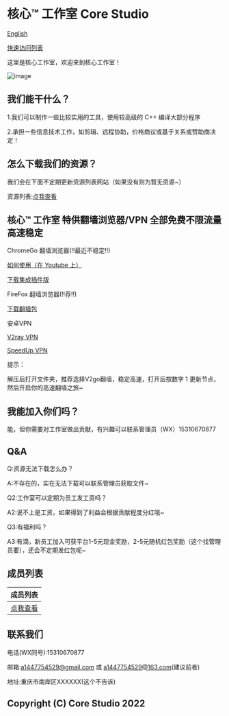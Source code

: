 # 核心™ 工作室 Core Studio

[English](https://corestudi0.github.io/en)

[快速访问列表](/list)

这里是核心工作室，欢迎来到核心工作室！

![image](https://github.com/corestudi0/corestudi0.github.io/blob/763995c4b741fcbf25860ebd94a3d00549a5ce59/_files/CORESTUDIO.png)

## 我们能干什么？
1.我们可以制作一些比较实用的工具，使用较高级的 C++ 编译大部分程序

2.承担一些信息技术工作，如剪辑、远程协助，价格商议或基于关系或赞助商决定！

## 怎么下载我们的资源？
我们会在下面不定期更新资源列表网站（如果没有则为暂无资源~）

资源列表:[点我查看](https://www.123pan.com/s/dUF9-Pskw3)

## 核心™ 工作室 特供翻墙浏览器/VPN 全部免费不限流量 高速稳定

ChromeGo 翻墙浏览器(!!最近不稳定!!)

[如何使用（在 Youtube 上）](https://www.youtube.com/watch?v=fAhzDLVjml8)

[下载集成插件版](https://www.123pan.com/s/dUF9-Xskw3)

FireFox 翻墙浏览器(!!荐!!)

[下载翻墙包](https://d1a.v2rss.gq/FirefoxFQ.7z)

安卓VPN

[V2ray VPN](https://d1a.v2rss.gq/v2ray.vpn-universal-release.apk)

[SpeedUp VPN](https://d1a.v2rss.gq/SpeedUp.VPN.apk)


提示：

解压后打开文件夹，推荐选择V2go翻墙，稳定高速，打开后按数字 1 更新节点，然后开启你的高速翻墙之旅~

## 我能加入你们吗？
能，但你需要对工作室做出贡献，有兴趣可以联系管理员（WX）15310670877

## Q&A

Q:资源无法下载怎么办？

A:不存在的，实在无法下载可以联系管理员获取文件~

Q2:工作室可以定期为员工发工资吗？

A2:说不上是工资，如果得到了利益会根据贡献程度分红哦~

Q3:有福利吗？

A3:有滴，新员工加入可获平台1-5元现金奖励，2-5元随机红包奖励（这个找管理员要），还会不定期发红包呢~

## 成员列表

| 成员列表 |
| ------ |
| [点我查看](https://corestudi0.github.io/list/members) |

## 联系我们

电话(WX同号):15310670877

邮箱:a1447754529@gmail.com  或  a1447754529@163.com(建议前者)

地址:重庆市南岸区XXXXXX(这个不告诉)


## Copyright (C) Core Studio 2022
